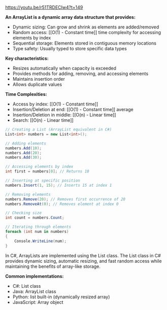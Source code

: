 https://youtu.be/r51TRDECIw4?t=149

**An ArrayList is a dynamic array data structure that provides:**

- Dynamic sizing: Can grow and shrink as elements are added/removed
- Random access: [[O(1) - Constant time]] time complexity for accessing elements by index
- Sequential storage: Elements stored in contiguous memory locations
- Type safety: Usually typed to store specific data types

**Key characteristics:**

- Resizes automatically when capacity is exceeded
- Provides methods for adding, removing, and accessing elements
- Maintains insertion order
- Allows duplicate values

**Time Complexities:**

- Access by index: [[O(1) - Constant time]]
- Insertion/Deletion at end: [[O(1) - Constant time]] average
- Insertion/Deletion in middle: [[O(n) - Linear time]]
- Search: [[O(n) - Linear time]]

```C#
// Creating a List (ArrayList equivalent in C#)
List<int> numbers = new List<int>();

// Adding elements
numbers.Add(10);
numbers.Add(20);
numbers.Add(30);

// Accessing elements by index
int first = numbers[0]; // Returns 10

// Inserting at specific position
numbers.Insert(1, 15); // Inserts 15 at index 1

// Removing elements
numbers.Remove(20); // Removes first occurrence of 20
numbers.RemoveAt(0); // Removes element at index 0

// Checking size
int count = numbers.Count;

// Iterating through elements
foreach (int num in numbers)
{
    Console.WriteLine(num);
}
```

In C#, ArrayLists are implemented using the List<T> class. The List<T> class in C# provides dynamic sizing, automatic resizing, and fast random access while maintaining the benefits of array-like storage.

**Common implementations:**

- C#: List<T> class
- Java: ArrayList class
- Python: list built-in (dynamically resized array)
- JavaScript: Array object


